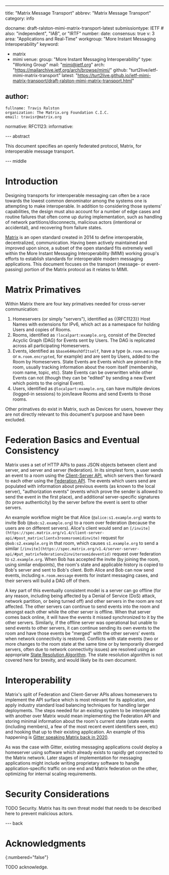---
title: "Matrix Message Transport"
abbrev: "Matrix Message Transport"
category: info

docname: draft-ralston-mimi-matrix-transport-latest
submissiontype: IETF  # also: "independent", "IAB", or "IRTF"
number:
date:
consensus: true
v: 3
area: "Applications and Real-Time"
workgroup: "More Instant Messaging Interoperability"
keyword:
 - matrix
 - mimi
venue:
  group: "More Instant Messaging Interoperability"
  type: "Working Group"
  mail: "mimi@ietf.org"
  arch: "https://mailarchive.ietf.org/arch/browse/mimi/"
  github: "turt2live/ietf-mimi-matrix-transport"
  latest: "https://turt2live.github.io/ietf-mimi-matrix-transport/draft-ralston-mimi-matrix-transport.html"

author:
 -
    fullname: Travis Ralston
    organization: The Matrix.org Foundation C.I.C.
    email: travisr@matrix.org

normative:
  RFC1123:
informative:


--- abstract

This document specifies an openly federated protocol, Matrix, for interoperable message transport.

--- middle

# Introduction

Designing transports for interoperable messaging can often be a race towards the lowest common denominator among the systems one is attempting to make interoperable. In addition to considering those systems' capabilities, the design must also account for a number of edge cases and routine failures that often come up during implementation, such as handling of network partitions/disconnects, malicious actors (intentional or accidental), and recovering from failure states.

[Matrix](https://spec.matrix.org/v1.4/) is an open standard created in 2014 to define interoperable, decentralized, communication. Having been actively maintained and improved upon since, a subset of the open standard fits extremely well within the More Instant Messaging Interoperability (MIMI) working group's efforts to establish standards for interoperable modern messaging applications. This document focuses on the transport (message- or event-passing) portion of the Matrix protocol as it relates to MIMI.

# Matrix Primatives

Within Matrix there are four key primatives needed for cross-server communication:

1. Homeservers (or simply "servers"), identified as {{RFC1123}} Host Names with extensions for IPv6, which act as a namespace for holding Users and copies of Rooms.
2. Rooms, identified as `!localpart:example.org`, consist of the Directed Acyclic Graph (DAG) for Events sent by Users. The DAG is replicated across all participating Homeservers.
3. Events, identified as `$base64HashOfItself`, have a type (`m.room.message` or `m.room.encrypted`, for example) and are sent by Users, added to the Room by Homeservers. State Events are Events which are pinned in the room, usually tracking information about the room itself (membership, room name, topic, etc). State Events can be overwritten while other Events can not (though they can be "edited" by sending a new Event which points to the original Event).
4. Users, identified as `@localpart:example.org`, can have multiple devices (logged-in sessions) to join/leave Rooms and send Events to those rooms.

Other primatives do exist in Matrix, such as Devices for users, however they are not directly relevant to this document's purpose and have been excluded.

# Federation Basics and Eventual Consistency

Matrix uses a set of HTTP APIs to pass JSON objects between client and server, and server and server (federation). In its simplest form, a user sends an event to a room using the [Client-Server API](https://spec.matrix.org/v1.4/client-server-api/), which servers then forward to each other using the [Federation API](https://spec.matrix.org/v1.4/server-server-api/). The events which users send are populated with information about previous events (as known to the local server), "authorization events" (events which prove the sender is allowed to send the event in the first place), and additional server-specific signatures (to prove authenticity) by the server before the event is sent to other servers.

An example workflow might be that Alice (`@alice:s1.example.org`) wants to invite Bob (`@bob:s2.example.org`) to a room over federation (because the users are on different servers). Alice's client would send an `[/invite](https://spec.matrix.org/v1.4/client-server-api/#post_matrixclientv3roomsroomidinvite)` request for `@bob:s2.example.org` in that room, which causes `s1.example.org` to send a similar `[/invite](https://spec.matrix.org/v1.4/server-server-api/#put_matrixfederationv2inviteroomideventid)` request over federation to `s2.example.org`. When Bob has accepted the invite (by joining the room, using similar endpoints), the room's state and applicable history is copied to Bob's server and sent to Bob's client. Both Alice and Bob can now send events, including `m.room.message` events for instant messaging cases, and their servers will build a DAG off of them.

A key part of this eventually consistent model is a server can go offline (for any reason, including being affected by a Denial of Service (DoS) attack, network partition, or being turned off) and other servers in the room are not affected. The other servers can continue to send events into the room and amongst each other while the other server is offline. When that server comes back online, it will have the events it missed synchronized to it by the other servers. Similarly, if the offline server was operational but unable to send events to other servers, it can continue sending its own events to the room and have those events be "merged" with the other servers' events when network connectivity is restored. Conflicts with state events (two or more changes to the room state at the same time or by temporarily diverged servers, often due to network connectivity issues) are resolved using an appropriate [State Resolution Algorithm](https://spec.matrix.org/v1.4/server-server-api/#room-state-resolution). The state resolution algorithm is not covered here for brevity, and would likely be its own document.

# Interoperability

Matrix's split of Federation and Client-Server APIs allows homeservers to implement the API surface which is most relevant for its application, and apply industry standard load balancing techniques for handling larger deployments. The steps needed for an existing system to be interoperable with another over Matrix would mean implementing the Federation API and storing minimal information about the room's current state (state events (including members), a few of the most recent event identifiers seen, etc) and hooking that up to their existing application. An example of this happening is [Gitter speaking Matrix back in 2020](https://matrix.org/blog/2020/12/07/gitter-now-speaks-matrix).

As was the case with Gitter, existing messaging applications could deploy a homeserver using software which already exists to rapidly get connected to the Matrix network. Later stages of implementation for messaging applications might include writing proprietary software to handle application-specific traffic on one end and Matrix federation on the other, optimizing for internal scaling requirements.

# Security Considerations

TODO Security. Matrix has its own threat model that needs to be described here to prevent malicious actors.

--- back

# Acknowledgments
{:numbered="false"}

TODO acknowledge.
